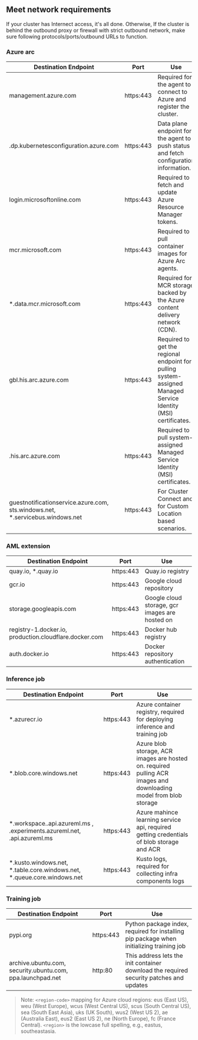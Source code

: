 ## Meet network requirements

If your cluster has Internect access, it's all done. Otherwise, If the cluster is behind the outbound proxy or firewall with strict outbound network, make sure following protocols/ports/outbound URLs to function.

### Azure arc

| Destination Endpoint| Port | Use |
|--|--|--|
| management.azure.com | https:443 | Required for the agent to connect to Azure and register the cluster. |
| <region>.dp.kubernetesconfiguration.azure.com | https:443 | Data plane endpoint for the agent to push status and fetch configuration information. |
| login.microsoftonline.com | https:443 | Required to fetch and update Azure Resource Manager tokens. |
|  mcr.microsoft.com| https:443 | Required to pull container images for Azure Arc agents. |
|  *.data.mcr.microsoft.com| https:443 | Required for MCR storage backed by the Azure content delivery network (CDN). |
|  gbl.his.arc.azure.com| https:443 | Required to get the regional endpoint for pulling system-assigned Managed Service Identity (MSI) certificates. |
|  <region-code>.his.arc.azure.com| https:443 | Required to pull system-assigned Managed Service Identity (MSI) certificates. |
| guestnotificationservice.azure.com, sts.windows.net, *.servicebus.windows.net| https:443 | For Cluster Connect and for Custom Location based scenarios. |

### AML extension

| Destination Endpoint| Port | Use |
|--|--|--|
| quay.io, *.quay.io | https:443 | Quay.io registry |
| gcr.io| https:443 | Google cloud repository |
| storage.googleapis.com | https:443 | Google cloud storage, gcr images are hosted on |
| registry-1.docker.io, production.cloudflare.docker.com  | https:443 | Docker hub registry |
| auth.docker.io| https:443 | Docker repository authentication|

### Inference job

| Destination Endpoint| Port | Use |
|--|--|--|
| *.azurecr.io | https:443 | Azure container registry, required for deploying inference and training job|
| *.blob.core.windows.net | https:443 | Azure blob storage, ACR images are hosted on. required pulling ACR images and downloading model from blob storage|
| *.workspace.<region>.api.azureml.ms ,  <region>.experiments.azureml.net,  <region>.api.azureml.ms | https:443 | Azure mahince learning service api, required getting credentials of blob storage and ACR|
| *.kusto.windows.net, *.table.core.windows.net, *.queue.core.windows.net | https:443 | Kusto logs, required for collecting infra components logs |

### Training job

| Destination Endpoint| Port | Use |
|--|--|--|
| pypi.org | https:443 | Python package index, required for installing pip package when initializing training job |
| archive.ubuntu.com, security.ubuntu.com, ppa.launchpad.net | http:80 | This address lets the init container download the required security patches and updates |


>Note: `<region-code>` mapping for Azure cloud regions: eus (East US), weu (West Europe), wcus (West Central US), scus (South Central US), sea (South East Asia), uks (UK South), wus2 (West US 2), ae (Australia East), eus2 (East US 2), ne (North Europe), fc (France Central). `<region>` is the lowcase full spelling, e.g., eastus, southeastasia.
